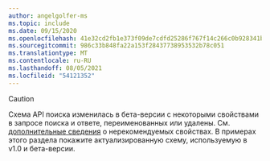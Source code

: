 ```yaml
---
author: angelgolfer-ms
ms.topic: include
ms.date: 09/15/2020
ms.openlocfilehash: 41e32cd2fb1e373f09de7cdfd25286f767f14c266c0b928341bb97f0daff101b
ms.sourcegitcommit: 986c33b848fa22a153f28437738953532b78c051
ms.translationtype: MT
ms.contentlocale: ru-RU
ms.lasthandoff: 08/05/2021
ms.locfileid: "54121352"
---
```

<!-- markdownlint-disable MD041-->

> [!CAUTION]
> Схема API поиска изменилась в бета-версии с некоторыми свойствами в запросе поиска и ответе, переименованных или удалены. См. [дополнительные сведения](/graph/api/resources/search-api-overview?view=graph-rest-beta&preserve-view=true#schema-change-deprecation-warning) о нерекомендуемых свойствах. В примерах этого раздела покажите актуализированную схему, используемую в v1.0 и бета-версии.